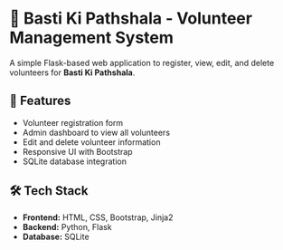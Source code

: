 # 🏫 Basti Ki Pathshala - Volunteer Management System

A simple Flask-based web application to register, view, edit, and delete volunteers for **Basti Ki Pathshala**.

## 🚀 Features

- Volunteer registration form
- Admin dashboard to view all volunteers
- Edit and delete volunteer information
- Responsive UI with Bootstrap
- SQLite database integration

## 🛠️ Tech Stack

- **Frontend:** HTML, CSS, Bootstrap, Jinja2
- **Backend:** Python, Flask
- **Database:** SQLite


